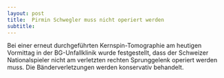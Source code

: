```yaml
---
layout: post
title:  Pirmin Schwegler muss nicht operiert werden
subtitle:  
---
```


Bei einer erneut durchgeführten Kernspin-Tomographie am heutigen Vormittag in der BG-Unfallklinik wurde festgestellt, dass der Schweizer Nationalspieler nicht am verletzten rechten Sprunggelenk operiert werden muss. Die Bänderverletzungen werden konservativ behandelt.


